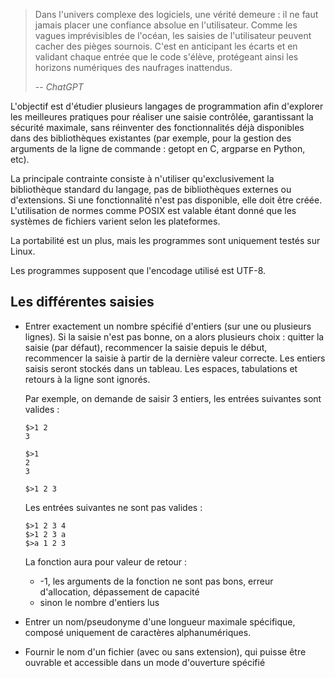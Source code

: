 > Dans l'univers complexe des logiciels, une vérité demeure : il ne faut jamais placer une confiance absolue en l'utilisateur.
> Comme les vagues imprévisibles de l'océan, les saisies de l'utilisateur peuvent cacher des pièges sournois. C'est en anticipant les
> écarts et en validant chaque entrée que le code s'élève, protégeant ainsi les horizons numériques des naufrages inattendus.
>
> -- <cite>ChatGPT</cite>

L'objectif est d'étudier plusieurs langages de programmation afin d'explorer les meilleures pratiques pour réaliser une saisie
contrôlée, garantissant la sécurité maximale, sans réinventer des fonctionnalités déjà disponibles dans des bibliothèques
existantes (par exemple, pour la gestion des arguments de la ligne de commande : getopt en C, argparse en Python, etc).

La principale contrainte consiste à n'utiliser qu'exclusivement la bibliothèque standard du langage,
pas de bibliothèques externes ou d'extensions. Si une fonctionnalité n'est pas disponible, elle doit être créée.
L'utilisation de normes comme POSIX est valable étant donné que les systèmes de fichiers varient selon les plateformes.

La portabilité est un plus, mais les programmes sont uniquement testés sur Linux.

Les programmes supposent que l'encodage utilisé est UTF-8.

## Les différentes saisies

- Entrer exactement un nombre spécifié d'entiers (sur une ou plusieurs lignes). Si la saisie n'est pas bonne, on a alors
plusieurs choix : quitter la saisie (par défaut), recommencer la saisie depuis le début, recommencer la saisie à partir de la dernière valeur
correcte. Les entiers saisis seront stockés dans un tableau. Les espaces, tabulations et retours à la ligne sont ignorés.

    Par exemple, on demande de saisir 3 entiers, les entrées suivantes sont valides :

    ```
    $>1 2
    3

    $>1
    2
    3

    $>1 2 3
    ```

    Les entrées suivantes ne sont pas valides :

    ```
    $>1 2 3 4
    $>1 2 3 a
    $>a 1 2 3
    ```

    La fonction aura pour valeur de retour :
    - -1, les arguments de la fonction ne sont pas bons, erreur d'allocation, dépassement de capacité
    - sinon le nombre d'entiers lus
- Entrer un nom/pseudonyme d'une longueur maximale spécifique, composé uniquement de caractères alphanumériques.
- Fournir le nom d'un fichier (avec ou sans extension), qui puisse être ouvrable et accessible dans un mode d'ouverture spécifié